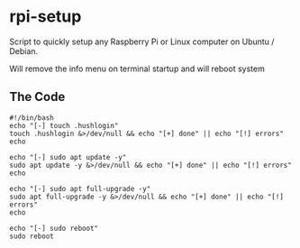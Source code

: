 # rpi-setup
Script to quickly setup any Raspberry Pi or Linux computer on Ubuntu / Debian.

Will remove the info menu on terminal startup and will reboot system

## The Code
```shell
#!/bin/bash
echo "[-] touch .hushlogin"
touch .hushlogin &>/dev/null && echo "[+] done" || echo "[!] errors"
echo

echo "[-] sudo apt update -y"
sudo apt update -y &>/dev/null && echo "[+] done" || echo "[!] errors"
echo

echo "[-] sudo apt full-upgrade -y"
sudo apt full-upgrade -y &>/dev/null && echo "[+] done" || echo "[!] errors"
echo

echo "[-] sudo reboot"
sudo reboot
```
